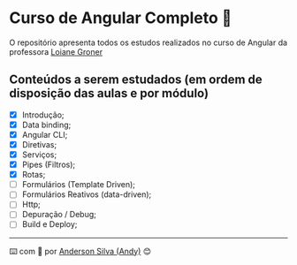 # Curso de Angular Completo :rocket:

O repositório apresenta todos os estudos realizados no curso de Angular da professora [Loiane Groner](https://loiane.training/curso/angular)

## Conteúdos a serem estudados (em ordem de disposição das aulas e por módulo)

- [x] Introdução;
- [x] Data binding;
- [x] Angular CLI;
- [x] Diretivas;
- [x] Serviços;
- [x] Pipes (Filtros);
- [x] Rotas;
- [ ] Formulários (Template Driven);
- [ ] Formulários Reativos (data-driven);
- [ ] Http;
- [ ] Depuração / Debug;
- [ ] Build e Deploy;

---
:keyboard: com :purple_heart: por [Anderson Silva (Andy)](https://www.linkedin.com/in/andssilva/) 😊